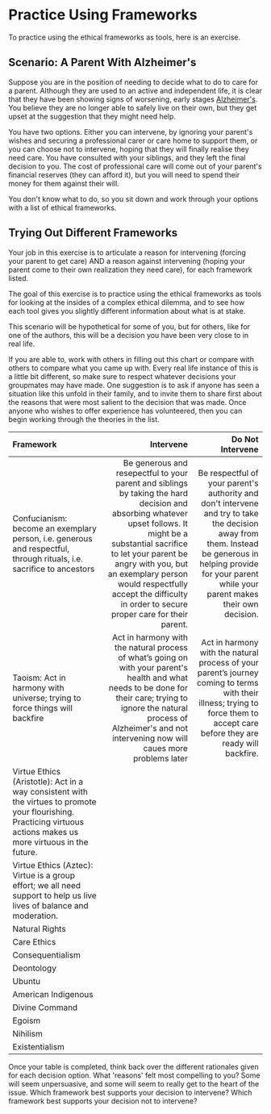 # Practice Using Frameworks

To practice using the ethical frameworks as tools, here is an exercise.

## Scenario: A Parent With Alzheimer's
Suppose you are in the position of needing to decide what to do to care for a parent. Although they are used to an active and independent life, it is clear that they have been showing signs of worsening, early stages [Alzheimer's](https://www.nia.nih.gov/health/alzheimers-disease-fact-sheet). You believe they are no longer able to safely live on their own, but they get upset at the suggestion that they might need help.

You have two options. Either you can intervene, by ignoring your parent's wishes and securing a professional carer or care home to support them, or you can choose not to intervene, hoping that they will finally realise they need care. You have consulted with your siblings, and they left the final decision to you. The cost of professional care will come out of your parent's financial reserves (they can afford it), but you will need to spend their money for them against their will.

You don't know what to do, so you sit down and work through your options with a list of ethical frameworks.

## Trying Out Different Frameworks

Your job in this exercise is to articulate a reason for intervening (forcing your parent to get care) AND a reason against intervening (hoping your parent come to their own realization they need care), for each framework listed.

The goal of this exercise is to practice using the ethical frameworks as tools for looking at the insides of a complex ethical dilemma, and to see how each tool gives you slightly different information about what is at stake.

This scenario will be hypothetical for some of you, but for others, like for one of the authors, this will be a decision you have been very close to in real life.

If you are able to, work with others in filling out this chart or compare with others to compare what you came up with. Every real life instance of this is a little bit different, so make sure to respect whatever decisions your groupmates may have made. One suggestion is to ask if anyone has seen a situation like this unfold in their family, and to invite them to share first about the reasons that were most salient to the decision that was made. Once anyone who wishes to offer experience has volunteered, then you can begin working through the theories in the list.

| Framework    | Intervene    | Do Not Intervene    |
| :--- | ---: | ---: |
| Confucianism: become an exemplary person, i.e. generous and respectful, through rituals, i.e. sacrifice to ancestors    | Be generous and resepectful to your parent and siblings by taking the hard decision and absorbing whatever upset follows. It might be a substantial sacrifice to let your parent be angry with you, but an exemplary person would respectfully accept the difficulty in order to secure proper care for their parent.    | Be respectful of your parent's authority and don't intervene and try to take the decision away from them. Instead be generous in helping provide for your parent while your parent makes their own decision.  |
| Taoism: Act in harmony with universe; trying to force things will backfire    |Act in harmony with the natural process of what’s going on with your parent's health and what needs to be done for their care; trying to ignore the natural process of Alzheimer's and not intervening now will caues more problems later   |Act in harmony with the natural process of your parent’s journey coming to terms with their illness; trying to force them to accept care before they are ready will backfire.     |
| Virtue Ethics (Aristotle): Act in a way consistent with the virtues to promote your flourishing. Practicing virtuous actions makes us more virtuous in the future.    |     |     |
| Virtue Ethics (Aztec): Virtue is a group effort; we all need support to help us live lives of balance and moderation.    |     |     |
| Natural Rights    |     |     |
| Care Ethics    |     |     |
| Consequentialism    |     |     |
| Deontology    |     |     |
| Ubuntu    |     |     |
| American Indigenous    |     |     |
| Divine Command    |     |     |
| Egoism    |     |     |
| Nihilism    |     |     |
| Existentialism    |     |     |

Once your table is completed, think back over the different rationales given for each decision option. What 'reasons' felt most compelling to you? Some will seem unpersuasive, and some will seem to really get to the heart of the issue. Which framework best supports your decision to intervene? Which framework best supports your decision not to intervene?
